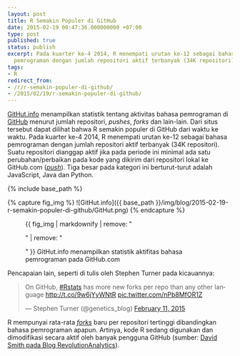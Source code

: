 ```yaml
---
layout: post
title: R Semakin Populer di GitHub
date: 2015-02-19 00:47:36.000000000 +07:00
type: post
published: true
status: publish
excerpt: Pada kuarter ke-4 2014, R menempati urutan ke-12 sebagai bahasa
  pemrograman dengan jumlah repositori aktif terbanyak (34K repositori)
tags:
- R
redirect_from:
- /r/r-semakin-populer-di-github/
- /2015/02/19/r-semakin-populer-di-github/
---
```

[GitHut.info](http://githut.info/) menampilkan statistik tentang
aktivitas bahasa pemrograman di [GitHub](https://github.com/) menurut
jumlah repositori, *pushes*, *forks* dan lain-lain. Dari situs tersebut
dapat dilihat bahwa R semakin populer di GitHub dari waktu ke waktu.
Pada kuarter ke-4 2014, R menempati urutan ke-12 sebagai bahasa
pemrograman dengan jumlah repositori aktif terbanyak (34K repositori).
Suatu repositori dianggap aktif jika pada periode ini minimal ada satu
perubahan/perbaikan pada kode yang dikirim dari repositori lokal ke
GitHub.com
([*push*](https://help.github.com/articles/github-glossary/#push)). Tiga
besar pada kategori ini berturut-turut adalah JavaScript, Java dan
Python.

{% include base_path %}

{% capture fig_img %}
![GitHut.info]({{ base_path }}/img/blog/2015-02-19-r-semakin-populer-di-github/GitHut.png)
{% endcapture %}

<figure>
  {{ fig_img | markdownify | remove: "<p>" | remove: "</p>" }}
  <span class="caption">GitHut.info menampilkan statistik aktifitas bahasa pemrograman pada GitHub.com </span>
</figure> 

Pencapaian lain, seperti di tulis oleh Stephen Turner pada kicauannya:

<blockquote class="twitter-tweet" data-cards="hidden" lang="en">On GitHub, <a href="https://twitter.com/hashtag/Rstats?src=hash">#Rstats</a> has more new forks per repo than any other language <a href="http://t.co/9w6jYyWNtR">http://t.co/9w6jYyWNtR</a> <a href="http://t.co/nPb8MfOR1Z">pic.twitter.com/nPb8MfOR1Z</a></p>&mdash; Stephen Turner (@genetics_blog) <a href="https://twitter.com/genetics_blog/status/565525852226867202">February 11, 2015</a></blockquote>
<script async src="//platform.twitter.com/widgets.js" charset="utf-8"></script>


R mempunyai rata-rata
[*forks*](https://help.github.com/articles/github-glossary/#fork) baru
per repositori tertinggi dibandingkan bahasa pemrograman apapun.
Artinya, kode R sedang digunakan dan dimodifikasi secara aktif oleh
banyak pengguna GitHub (sumber: [David Smith pada Blog
RevolutionAnalytics](http://blog.revolutionanalytics.com/2015/02/r-among-top-languages-on-github.html)).
